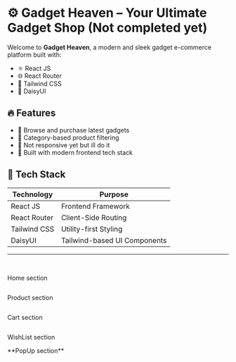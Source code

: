 # ⚙️ Gadget Heaven – Your Ultimate Gadget Shop (Not completed yet)

Welcome to **Gadget Heaven**, a modern and sleek gadget e-commerce platform built with:

- ⚛️ React JS  
- 🌐 React Router  
- 🎨 Tailwind CSS  
- 💠 DaisyUI  

## 🔥 Features

- 🛒 Browse and purchase latest gadgets
- 🧩 Category-based product filtering
- 📱 Not responsive yet but ill do it
- 💚 Built with modern frontend tech stack

## 🚀 Tech Stack

| Technology     | Purpose                           |
|----------------|------------------------------------|
| React JS       | Frontend Framework                |
| React Router   | Client-Side Routing               |
| Tailwind CSS   | Utility-first Styling             |
| DaisyUI        | Tailwind-based UI Components      |

---


<br/>
<p>Home section</p>
<img src="./ui/Gadget Heaven.png" alt="" />
<br />
<p>Product section</p>
<img src="./ui/Product-Details.png" alt="" />
<br />
<p>Cart section</p>
<img src="./ui/Cart.png" alt="" />
<br />
<p>WishList section</p>
<img src="./ui/WishList.png" alt="" />
<br />
**PopUp section**
<img src="./ui/Successful-Popup.png" alt="" />
<br />
